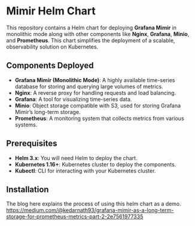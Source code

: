 # Mimir Helm Chart

This repository contains a Helm chart for deploying **Grafana Mimir** in monolithic mode along with other components like **Nginx**, **Grafana**, **Minio**, and **Prometheus**. This chart simplifies the deployment of a scalable, observability solution on Kubernetes.

## Components Deployed

- **Grafana Mimir (Monolithic Mode)**: A highly available time-series database for storing and querying large volumes of metrics.
- **Nginx**: A reverse proxy for handling requests and load balancing.
- **Grafana**: A tool for visualizing time-series data.
- **Minio**: Object storage compatible with S3, used for storing Grafana Mimir’s long-term storage.
- **Prometheus**: A monitoring system that collects metrics from various systems.

## Prerequisites

- **Helm 3.x**: You will need Helm to deploy the chart.
- **Kubernetes 1.16+**: Kubernetes cluster to deploy the components.
- **Kubectl**: CLI for interacting with your Kubernetes cluster.

## Installation

The blog here explains the process of using this helm chart as a demo.
https://medium.com/@kedarnath93/grafana-mimir-as-a-long-term-storage-for-prometheus-metrics-part-2-2e7561977335
